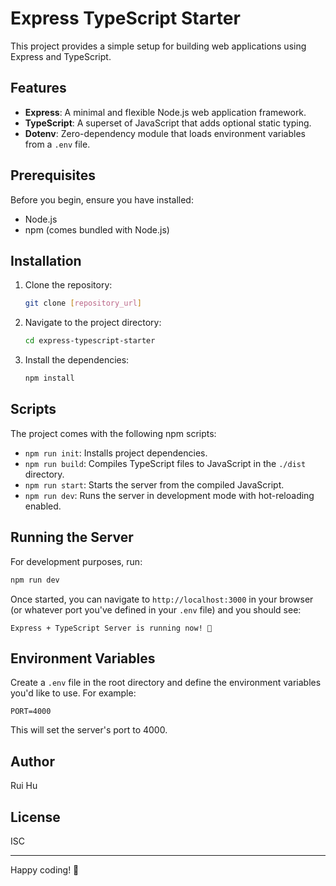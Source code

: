 # Express TypeScript Starter

This project provides a simple setup for building web applications using Express and TypeScript.

## Features

- **Express**: A minimal and flexible Node.js web application framework.
- **TypeScript**: A superset of JavaScript that adds optional static typing.
- **Dotenv**: Zero-dependency module that loads environment variables from a `.env` file.

## Prerequisites

Before you begin, ensure you have installed:

- Node.js
- npm (comes bundled with Node.js)

## Installation

1. Clone the repository:

   ```bash
   git clone [repository_url]
   ```

2. Navigate to the project directory:

    ```bash
    cd express-typescript-starter
    ```

3. Install the dependencies:

    ```bash
    npm install
    ```

## Scripts

The project comes with the following npm scripts:

- `npm run init`: Installs project dependencies.
- `npm run build`: Compiles TypeScript files to JavaScript in the `./dist` directory.
- `npm run start`: Starts the server from the compiled JavaScript.
- `npm run dev`: Runs the server in development mode with hot-reloading enabled.

## Running the Server

For development purposes, run:

```bash
npm run dev
```

Once started, you can navigate to `http://localhost:3000` in your browser (or whatever port you've defined in your `.env` file) and you should see:

`Express + TypeScript Server is running now! 🚀`

## Environment Variables

Create a `.env` file in the root directory and define the environment variables you'd like to use. For example:

`PORT=4000`

This will set the server's port to 4000.

## Author

Rui Hu

## License

ISC

---

Happy coding! 🚀

